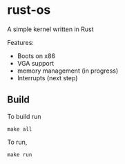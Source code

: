 # rust-os
A simple kernel written in Rust

Features:
- Boots on x86
- VGA support
- memory management (in progress)
- Interrupts (next step)

## Build
To build run
    
    make all
    
To run,
    
    make run
